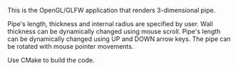 This is the OpenGL/GLFW application that renders 3-dimensional pipe.

Pipe's length, thickness and internal radius are specified by user.
Wall thickness can be dynamically changed using mouse scroll.
Pipe's length can be dynamically changed using UP and DOWN arrow keys.
The pipe can be rotated with mouse pointer movements.

Use CMake to build the code.